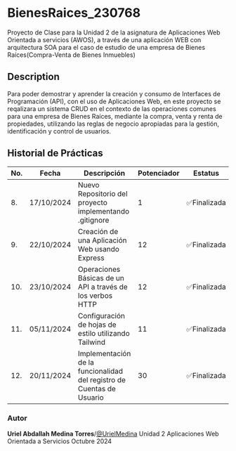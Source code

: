 # BienesRaices_230768
Proyecto de Clase para la Unidad 2 de la asignatura de Aplicaciones Web Orientada a servicios (AWOS), a través de una aplicación WEB  con arquitectura SOA para el caso de estudio de una empresa de Bienes Raíces(Compra-Venta de Bienes Inmuebles)

## Description
Para poder demostrar y aprender la creación y consumo de Interfaces de Programación (API), con el uso de Aplicaciones Web, en este proyecto se reqalizara un sistema CRUD en el contexto de las operaciones comunes para una empresa de Bienes Raíces, mediante la compra, venta y renta de propiedades, utilizando las reglas de negocio apropiadas para la gestión, identificación y control de usuarios.

## Historial de Prácticas
|No.|Fecha|Descripción|Potenciador|Estatus|
|--|--|--|--|--|
|8.	|17/10/2024	|Nuevo Repositorio del proyecto implementando .gitignore	|1	|✅Finalizada|
|9.	|22/10/2024	|Creación de una Aplicación Web usando Express	|12|	✅Finalizada|
|10.|23/10/2024	|Operaciones Básicas de un API a través de los verbos HTTP|	12	|	✅Finalizada|
|11.|05/11/2024|Configuración de hojas de estilo utilizando Tailwind|11|✅Finalizada
|12.|20/11/2024|Implementación de la funcionalidad del registro de Cuentas de Usuario|30|✅Finalizada

### Autor
**Uriel Abdallah Medina Torres**/[@UrielMedina](https://github.com/UrielMedina0302)
Unidad 2
Aplicaciones Web Orientada a Servicios
Octubre 2024
